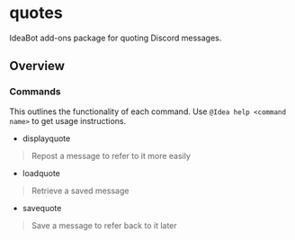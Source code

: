 # quotes
IdeaBot add-ons package for quoting Discord messages.

## Overview ##

### Commands ###
This outlines the functionality of each command.
Use `@Idea help <command name>` to get usage instructions.

* displayquote
> Repost a message to refer to it more easily

* loadquote
> Retrieve a saved message

* savequote
> Save a message to refer back to it later
